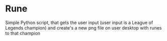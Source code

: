 # Rune
Simple Python script, that gets the user input (user input is a League of Legends champion) and create's a new png file on user desktop with runes to that champion
